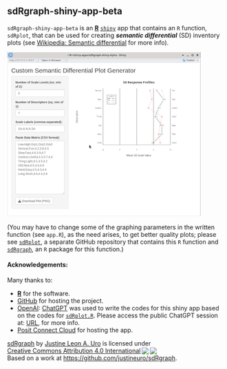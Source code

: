 ## sdRgraph-shiny-app-beta

`sdRgraph-shiny-app-beta` is an [**R**](https://cran.r-project.org/) [`shiny`](https://shiny.posit.co/) app that contains an `R` function, `sdRplot`, that can be used for creating ***semantic differential*** (SD) inventory plots (see [Wikipedia: Semantic differential](https://en.wikipedia.org/wiki/Semantic_differential) for more info).

![](https://raw.githubusercontent.com/justineuro/sdRgraph-shiny-alpha/main/images/sdRgraph-shiny-alpha.png)  

(You may have to change some of the graphing parameters in the written function (see `app.R`), as the need arises, to get better quality plots; please see [`sdRplot`](https://github.com/justineuro/sdRplot), a separate GitHub repository that contains this `R` function and [`sdRgraph`](https://github.com/justineuro/sdRgraph), an `R` package for this function.)

#### Acknowledgements: 
Many thanks to:

* [**R**](https://cran.r-project.org/) for the software.
* [GitHub](https://hithub.com/) for hosting the project.
* [OpenAI](https://openai.com/): [ChatGPT](https://chatgpt.com/) was used to write the codes for this shiny app based on the codes for [`sdRplot.R`](./sdRplot).  Please access the public ChatGPT session at: [URL](https://chatgpt.com/share/68662781-1afc-8002-b2a4-797d0450d084), for more info. 
* [Posit Connect Cloud](https://connect.posit.cloud/) for hosting the app.


<p xmlns:cc="http://creativecommons.org/ns#" xmlns:dct="http://purl.org/dc/terms/">
<a property="dct:title" rel="cc:attributionURL" href="https://github.com/justineuro/sdRgraph">sdRgraph</a> by <a rel="cc:attributionURL dct:creator" property="cc:attributionName" href="https://justineuro.github.io/">Justine Leon A. Uro</a> is licensed under <a href="https://creativecommons.org/licenses/by/4.0/?ref=chooser-v1" target="_blank" rel="license noopener noreferrer" style="display:inline-block;">Creative Commons Attribution 4.0 International<img src="https://mirrors.creativecommons.org/presskit/icons/cc.svg?ref=chooser-v1" style="height:22px!important;margin-left:3px;vertical-align:text-bottom;"/><img src="https://mirrors.creativecommons.org/presskit/icons/by.svg?ref=chooser-v1" style="height:22px!important;margin-left:3px;vertical-align:text-bottom;"/></a><br/>Based on a work at <a xmlns:dct="http://purl.org/dc/terms/" href="https://github.com/justineuro/sdRgraph" rel="dct:source">https://github.com/justineuro/sdRgraph</a>.

</p>
